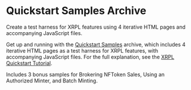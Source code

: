 # Quickstart Samples Archive

Create a test harness for XRPL features using 4 iterative HTML pages and accompanying JavaScript files.

Get up and running with the [Quickstart Samples](https://github.com/XRPLF/xrpl-dev-portal/tree/master/content/_code-samples/quickstart/js/quickstart.zip) archive, which includes 4 iterative HTML pages as a test harness for XRPL features, with accompanying JavaScript files. For the full explanation, see the [XRPL Quickstart Tutorial](https://xrpl.org/xrpl-quickstart.html).

Includes 3 bonus samples for Brokering NFToken Sales, Using an Authorized Minter, and Batch Minting.
